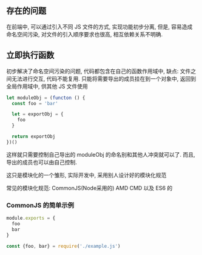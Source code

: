 ## 存在的问题

在前端中, 可以通过引入不同 JS 文件的方式, 实现功能初步分离, 但是, 容易造成命名空间污染, 对文件的引入顺序要求也很高, 相互依赖关系不明确.

## 立即执行函数

初步解决了命名空间污染的问题, 代码都包含在自己的函数作用域中, 缺点: 文件之间无法进行交互, 代码不能复用. 只能将需要导出的成员挂在到一个对象中, 返回到全局作用域中, 供其他 JS 文件使用

```javascript
let moduleObj = (functon () {
  const foo = 'bar'

  let = exportObj = {
    foo
  }

  return exportObj
})()
```

这样就只需要控制自己导出的 moduleObj 的命名别和其他人冲突就可以了. 而且, 导出的成员也可以由自己控制. 

这只是模块化的一个雏形, 实际开发中, 采用别人设计好的模块化规范

常见的模块化规范: CommonJS(Node采用的) AMD CMD 以及 ES6 的

### CommonJS 的简单示例

```javascript
module.exports = {
  foo
  bar
}
```

```javascript
const {foo, bar} = require('./example.js')
```